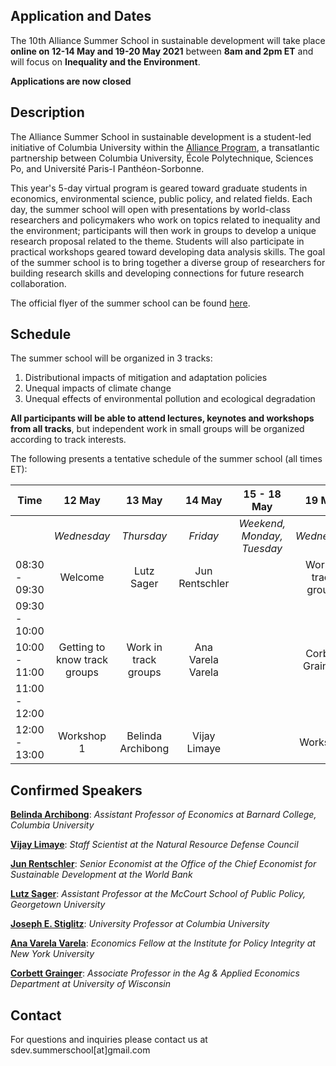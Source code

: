 ## Application and Dates

The 10th Alliance Summer School in sustainable development will take place **online on 12-14 May and 19-20 May 2021** between **8am and 2pm ET** and will focus on **Inequality and the Environment**. 

**Applications are now closed**

## Description 

The Alliance Summer School in sustainable development is a student-led initiative of Columbia University within the [Alliance Program](https://alliance.columbia.edu/), a transatlantic partnership between Columbia University, École Polytechnique, Sciences Po, and Université Paris-I Panthéon-Sorbonne. 

This year's 5-day virtual program is geared toward graduate students in economics, environmental science, public policy, and related fields. Each day, the summer school will open with presentations by world-class researchers and policymakers who work on topics related to inequality and the environment; participants will then work in groups to develop a unique research proposal related to the theme. Students will also participate in practical workshops geared toward developing data analysis skills. The goal of the summer school is to bring together a diverse group of researchers for building research skills and developing connections for future research collaboration.

The official flyer of the summer school can be found [here](https://github.com/sdev-summerschool/site-2021/tree/main/Material/Flyer.pdf).



## Schedule

The summer school will be organized in 3 tracks: 

1. Distributional impacts of mitigation and adaptation policies
2. Unequal impacts of climate change
3. Unequal effects of environmental pollution and ecological degradation

**All participants will be able to attend lectures, keynotes and workshops from all tracks**, but independent work in small groups will be organized according to track interests. 

The following presents a tentative schedule of the summer school (all times ET):

| Time | 12 May    | 13 May | 14 May | 15 - 18 May | 19 May | 20 May |
| ---- | :---------: | :--------: | :------: | :-------: | :---------: | :--------: |
|  | *Wednesday* | *Thursday* | *Friday* | *Weekend, Monday, Tuesday* | *Wednesday* | *Thursday* |
| 08:30 - 09:30 | Welcome | Lutz Sager | Jun Rentschler |         | Work in track groups | Keynote 2: Joseph Stiglitz |
| 09:30 - 10:00 |           |          |        |         |           |          |
| 10:00 - 11:00 | Getting to know track groups | Work in track groups | Ana Varela Varela | | Corbett Grainger | Discussing Research Projects |
| 11:00 - 12:00 | | | | | | |
| 12:00 - 13:00 | Workshop 1 | Belinda Archibong | Vijay Limaye | | Workshop | Goodbye |



## Confirmed Speakers

[**Belinda Archibong**](https://sites.google.com/site/belindaarchibongbarnard/): *Assistant Professor of Economics at Barnard College, Columbia University*

[**Vijay Limaye**](https://www.nrdc.org/experts/vijay-limaye): *Staff Scientist at the Natural Resource Defense Council*

[**Jun Rentschler**](https://blogs.worldbank.org/team/jun-erik-rentschler): *Senior Economist at the Office of the Chief Economist for Sustainable Development at the World Bank*

[**Lutz Sager**](https://sites.google.com/view/lutzsager/): *Assistant Professor at the McCourt School of Public Policy, Georgetown University*

[**Joseph E. Stiglitz**](https://www8.gsb.columbia.edu/faculty/jstiglitz/): *University Professor at Columbia University*

[**Ana Varela Varela**](https://www.anavarelavarela.com/): *Economics Fellow at the Institute for Policy Integrity at New York University*

[**Corbett Grainger**](https://sites.google.com/site/cgrainger): *Associate Professor in the Ag & Applied Economics Department at University of Wisconsin*



## Contact

For questions and inquiries please contact us at sdev.summerschool[at]gmail.com
